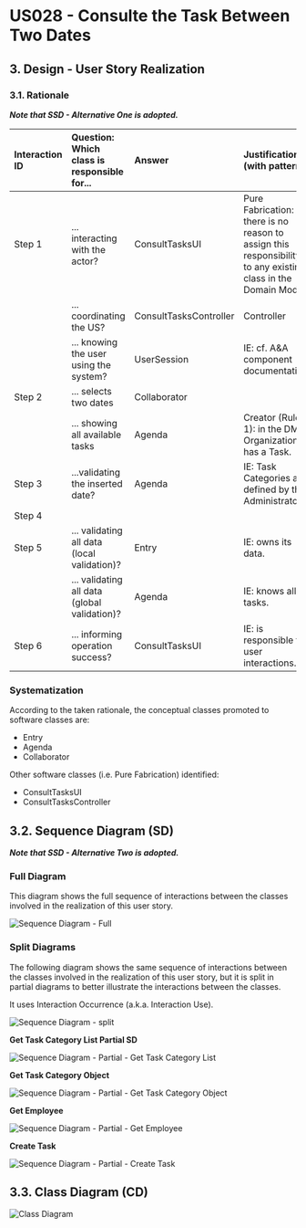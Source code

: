 # US028 - Consulte the Task Between Two Dates

## 3. Design - User Story Realization 

### 3.1. Rationale

_**Note that SSD - Alternative One is adopted.**_

| Interaction ID | Question: Which class is responsible for...   | Answer                 | Justification (with patterns)                                                                                 |
|:---------------|:----------------------------------------------|:-----------------------|:--------------------------------------------------------------------------------------------------------------|
| Step 1  		     | 	... interacting with the actor?              | ConsultTasksUI         | Pure Fabrication: there is no reason to assign this responsibility to any existing class in the Domain Model. |
| 			  		        | 	... coordinating the US?                     | ConsultTasksController | Controller                                                                                                    |
| 			  		        | ... knowing the user using the system?        | UserSession            | IE: cf. A&A component documentation.                                                                          |
| Step 2  		     | 	... selects two dates 						                 | Collaborator           |                                                                                                               |
| 			  		        | 	... showing all available tasks              | Agenda                 | Creator (Rule 1): in the DM Organization has a Task.                                                          |
| Step 3  		     | 	...validating the inserted date?             | Agenda                 | IE: Task Categories are defined by the Administrators.                                                        |
| Step 4  		     | 							                                       |                        |                                                                                                               |              
| Step 5  		     | 	... validating all data (local validation)?  | Entry                  | IE: owns its data.                                                                                            | 
| 			  		        | 	... validating all data (global validation)? | Agenda                 | IE: knows all its tasks.                                                                                      | 
| Step 6  		     | 	... informing operation success?             | ConsultTasksUI         | IE: is responsible for user interactions.                                                                     | 

### Systematization ##

According to the taken rationale, the conceptual classes promoted to software classes are: 

* Entry
* Agenda
* Collaborator

Other software classes (i.e. Pure Fabrication) identified: 

* ConsultTasksUI  
* ConsultTasksController


## 3.2. Sequence Diagram (SD)

_**Note that SSD - Alternative Two is adopted.**_

### Full Diagram

This diagram shows the full sequence of interactions between the classes involved in the realization of this user story.

![Sequence Diagram - Full](svg/us028-sequence-diagram-full.svg)

### Split Diagrams

The following diagram shows the same sequence of interactions between the classes involved in the realization of this user story, but it is split in partial diagrams to better illustrate the interactions between the classes.

It uses Interaction Occurrence (a.k.a. Interaction Use).

![Sequence Diagram - split](svg/us028-sequence-diagram-split.svg)

**Get Task Category List Partial SD**

![Sequence Diagram - Partial - Get Task Category List](svg/us006-sequence-diagram-partial-get-task-category-list.svg)

**Get Task Category Object**

![Sequence Diagram - Partial - Get Task Category Object](svg/us006-sequence-diagram-partial-get-task-category.svg)

**Get Employee**

![Sequence Diagram - Partial - Get Employee](svg/us006-sequence-diagram-partial-get-employee.svg)

**Create Task**

![Sequence Diagram - Partial - Create Task](svg/us006-sequence-diagram-partial-create-task.svg)

## 3.3. Class Diagram (CD)

![Class Diagram](svg/us028-class-diagram.svg)